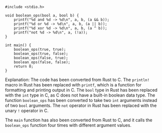 ```
#include <stdio.h>

void boolean_ops(bool a, bool b) {
    printf("%d and %d -> %d\n", a, b, (a && b));
    printf("%d or %d -> %d\n", a, b, (a || b));
    printf("%d xor %d -> %d\n", a, b, (a ^ b));
    printf("not %d -> %d\n", a, (!a));
}

int main() {
    boolean_ops(true, true);
    boolean_ops(true, false);
    boolean_ops(false, true);
    boolean_ops(false, false);
    return 0;
}
```
Explanation:
The code has been converted from Rust to C. The `println!` macro in Rust has been replaced with `printf`, which is a function for formatting and printing output in C. The `bool` type in Rust has been replaced with the `int` type in C, as C does not have a built-in boolean data type. The function `boolean_ops` has been converted to take two `int` arguments instead of two `bool` arguments. The `not` operator in Rust has been replaced with the unary `!` operator in C.

The `main` function has also been converted from Rust to C, and it calls the `boolean_ops` function four times with different argument values.
